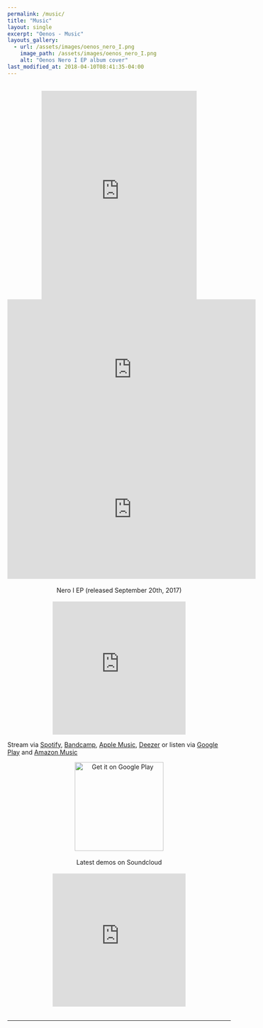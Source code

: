 ```yaml
---
permalink: /music/
title: "Music"
layout: single
excerpt: "Oenos - Music"
layouts_gallery:
  - url: /assets/images/oenos_nero_I.png
    image_path: /assets/images/oenos_nero_I.png
    alt: "Oenos Nero I EP album cover"
last_modified_at: 2018-04-10T08:41:35-04:00
---
```


<br>

<center>
<iframe style="border: 0; width: 350px; height: 470px;" src="https://bandcamp.com/EmbeddedPlayer/album=2823823031/size=large/bgcol=ffffff/linkcol=0687f5/tracklist=false/transparent=true/" seamless><a href="http://oenos.bandcamp.com/album/noir-ii">Noir II by Oenos</a></iframe>
</center>

<center>
<iframe width="560" height="315" src="https://www.youtube.com/embed/OhQLgCbYHsU" frameborder="0" allow="accelerometer; autoplay; encrypted-media; gyroscope; picture-in-picture" allowfullscreen></iframe>
</center>

<center>
   <iframe width="560" height="315" src="https://www.youtube.com/embed/5UntogNBd70" frameborder="0" allow="accelerometer; autoplay; encrypted-media; gyroscope; picture-in-picture" allowfullscreen></iframe>
   <br/>
</center>
<br>
<center>
  Nero I EP (released September 20th, 2017)
</center>

<br>
<center>
  <iframe src="https://open.spotify.com/embed/album/75Nn5YHcTqtSZdWQ57UQCA" width="300px" height="300px" frameborder="0" allowtransparency="true" allow="encrypted-media"></iframe>
</center>

Stream via
 <a href="https://open.spotify.com/album/75Nn5YHcTqtSZdWQ57UQCA">Spotify</a>, <a href="http://oenos.bandcamp.com/album/nero-i">Bandcamp</a>, <a href="https://geo.itunes.apple.com/us/album/nero-i-ep/1287582427?app=music">Apple Music</a>,
<a href="https://www.deezer.com/en/album/48649972">Deezer</a> or listen via <a href="https://play.google.com/music/m/Bo53n2gonb4vfgw4ydyvru6qboi?t=Nero_I_-_oenos">Google Play</a> and
<a href="https://www.amazon.com/Nero-I-oenos/dp/B078SVG2H5">Amazon Music</a>  

<center>
<a href='https://play.google.com/store/music/album/oenos_Nero_I?id=Bo53n2gonb4vfgw4ydyvru6qboi&hl=en_GB&pcampaignid=MKT-Other-global-all-co-prtnr-py-PartBadge-Mar2515-1'><img alt='Get it on Google Play' src='https://play.google.com/intl/en_gb/badges/images/generic/en_badge_web_generic.png' width="200"/></a>
</center>

<br>
<center>
  Latest demos on Soundcloud
</center>
<br>

<center>
<iframe width="300" height="300" scrolling="no" frameborder="no" allow="autoplay" src="https://w.soundcloud.com/player/?url=https%3A//api.soundcloud.com/tracks/396915345&color=%23ff5500&auto_play=false&hide_related=false&show_comments=true&show_user=true&show_reposts=false&show_teaser=true&visual=true"></iframe>
</center>
<br>

---
